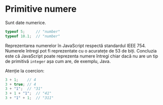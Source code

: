 # Primitive numere

Sunt date numerice.

```javascript
typeof 5;     // "number"
typeof 10.1;  // "number"
```

Reprezentarea numerelor în JavaScript respectă standardul IEEE 754.
Numerele întregi pot fi reprezentate cu o acuratețe de 53 de biți. Concluzia este că JavaScript poate reprezenta numere întregi chiar dacă nu are un tip de primitivă `integer` așa cum are, de exemplu, Java.

Atenție la coercion:

```javascript
3 + 1;    // 4
3 + true; // 4
3 + "1";  // "31"
3 + 1 + "1";  // "41"
3 + "1" + 1;  // "311"
```
